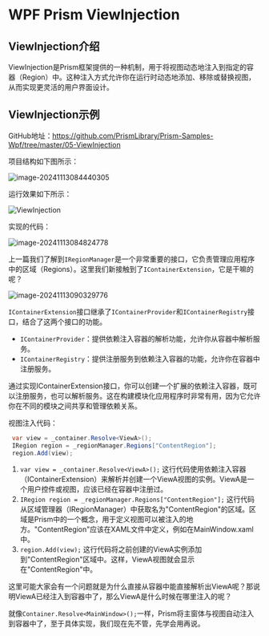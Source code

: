# WPF Prism ViewInjection

## ViewInjection介绍

ViewInjection是Prism框架提供的一种机制，用于将视图动态地注入到指定的容器（Region）中。这种注入方式允许你在运行时动态地添加、移除或替换视图，从而实现更灵活的用户界面设计。

## ViewInjection示例

GitHub地址：https://github.com/PrismLibrary/Prism-Samples-Wpf/tree/master/05-ViewInjection

项目结构如下图所示：

![image-20241113084440305](https://mingupupup.oss-cn-wuhan-lr.aliyuncs.com/imgs/image-20241113084440305.png)

运行效果如下所示：

![ViewInjection](https://mingupupup.oss-cn-wuhan-lr.aliyuncs.com/imgs/%E8%A7%86%E5%9B%BE%E6%B3%A8%E5%85%A5.gif)

实现的代码：

![image-20241113084824778](https://mingupupup.oss-cn-wuhan-lr.aliyuncs.com/imgs/image-20241113084824778.png)

上一篇我们了解到`IRegionManager`是一个非常重要的接口，它负责管理应用程序中的区域（Regions）。这里我们新接触到了`IContainerExtension`，它是干嘛的呢？

![image-20241113090329776](https://mingupupup.oss-cn-wuhan-lr.aliyuncs.com/imgs/image-20241113090329776.png)

`IContainerExtension`接口继承了`IContainerProvider`和`IContainerRegistry`接口，结合了这两个接口的功能。

- `IContainerProvider`：提供依赖注入容器的解析功能，允许你从容器中解析服务。
- `IContainerRegistry`：提供注册服务到依赖注入容器的功能，允许你在容器中注册服务。

通过实现IContainerExtension接口，你可以创建一个扩展的依赖注入容器，既可以注册服务，也可以解析服务。这在构建模块化应用程序时非常有用，因为它允许你在不同的模块之间共享和管理依赖关系。

视图注入代码：

```csharp
 var view = _container.Resolve<ViewA>();
 IRegion region = _regionManager.Regions["ContentRegion"];
 region.Add(view);
```

1.	`var view = _container.Resolve<ViewA>();`
这行代码使用依赖注入容器（IContainerExtension）来解析并创建一个ViewA视图的实例。ViewA是一个用户控件或视图，应该已经在容器中注册过。
2.	`IRegion region = _regionManager.Regions["ContentRegion"];`
   这行代码从区域管理器（IRegionManager）中获取名为"ContentRegion"的区域。区域是Prism中的一个概念，用于定义视图可以被注入的地方。"ContentRegion"应该在XAML文件中定义，例如在MainWindow.xaml中。
3.	`region.Add(view);`
这行代码将之前创建的ViewA实例添加到"ContentRegion"区域中。这样，ViewA视图就会显示在"ContentRegion"中。

这里可能大家会有一个问题就是为什么直接从容器中能直接解析出ViewA呢？那说明ViewA已经注入到容器中了，那么ViewA是什么时候在哪里注入的呢？

就像`Container.Resolve<MainWindow>();`一样，Prism将主窗体与视图自动注入到容器中了，至于具体实现，我们现在先不管，先学会用再说。

